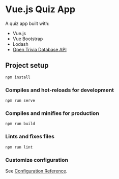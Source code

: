 # Vue.js Quiz App

A quiz app built with:
- Vue.js
- Vue Bootstrap
- Lodash
- [Open Trivia Database API](https://opentdb.com/)

## Project setup
```
npm install
```

### Compiles and hot-reloads for development
```
npm run serve
```

### Compiles and minifies for production
```
npm run build
```

### Lints and fixes files
```
npm run lint
```

### Customize configuration
See [Configuration Reference](https://cli.vuejs.org/config/).
